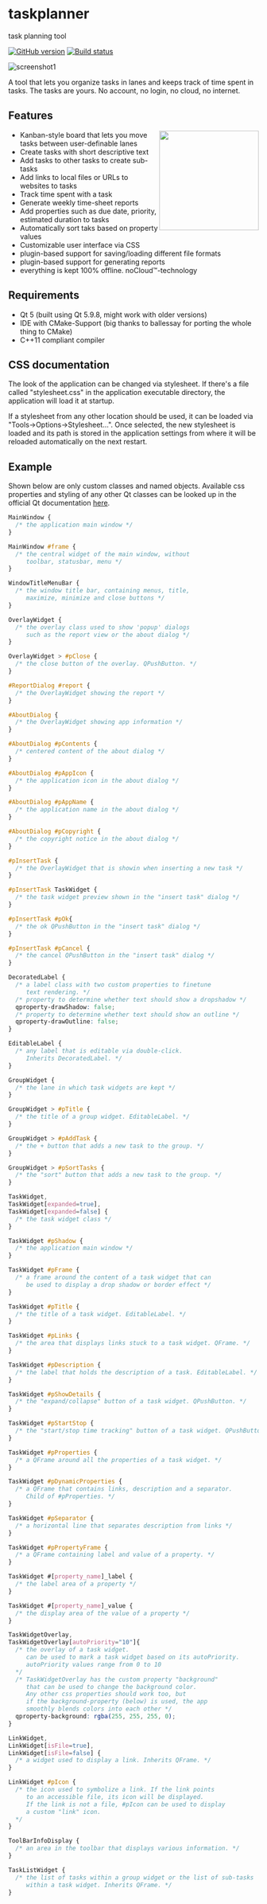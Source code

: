 # taskplanner
task planning tool

[![GitHub version](https://badge.fury.io/gh/schoebey%2Ftaskplanner.svg)](https://badge.fury.io/gh/schoebey%2Ftaskplanner)
[![Build status](https://ci.appveyor.com/api/projects/status/owlunevmqy5penk3/branch/master?svg=true)](https://ci.appveyor.com/project/schoebey/taskplanner/branch/master)

![screenshot1](screenshots/screenshot1.png)

A tool that lets you organize tasks in lanes and keeps track of time spent in tasks.
The tasks are yours. No account, no login, no cloud, no internet.

## Features

<img width="200" align="right" src="screenshots/screenshot2.png">

* Kanban-style board that lets you move tasks between user-definable lanes
* Create tasks with short descriptive text
* Add tasks to other tasks to create sub-tasks
* Add links to local files or URLs to websites to tasks
* Track time spent with a task
* Generate weekly time-sheet reports 
* Add properties such as due date, priority, estimated duration to tasks
* Automatically sort taks based on property values
* Customizable user interface via CSS
* plugin-based support for saving/loading different file formats
* plugin-based support for generating reports
* everything is kept 100% offline. noCloud™-technology

## Requirements

* Qt 5 (built using Qt 5.9.8, might work with older versions)
* IDE with CMake-Support (big thanks to ballessay for porting the whole thing to CMake)
* C++11 compliant compiler

## CSS documentation
The look of the application can be changed via stylesheet.
If there's a file called "stylesheet.css" in the application executable directory, the application will load it at startup.

If a stylesheet from any other location should be used, it can be loaded via "Tools->Options->Stylesheet…". Once selected, the new stylesheet is loaded and its path is stored in the application settings from where it will be reloaded automatically on the next restart.

## Example

Shown below are only custom classes and named objects. Available css properties and styling of any other Qt classes can be looked up in the official Qt documentation [here](https://doc.qt.io/qt-5/stylesheet.html).
```css
MainWindow {
  /* the application main window */
}

MainWindow #frame {
  /* the central widget of the main window, without 
     toolbar, statusbar, menu */
}

WindowTitleMenuBar {
  /* the window title bar, containing menus, title, 
     maximize, minimize and close buttons */
}

OverlayWidget {
  /* the overlay class used to show 'popup' dialogs
     such as the report view or the about dialog */
}

OverlayWidget > #pClose {
  /* the close button of the overlay. QPushButton. */  
}

#ReportDialog #report {
  /* the OverlayWidget showing the report */
}

#AboutDialog {
  /* the OverlayWidget showing app information */
}

#AboutDialog #pContents {
  /* centered content of the about dialog */
}

#AboutDialog #pAppIcon {
  /* the application icon in the about dialog */
}

#AboutDialog #pAppName {
  /* the application name in the about dialog */
}

#AboutDialog #pCopyright {
  /* the copyright notice in the about dialog */
}

#pInsertTask {
  /* the OverlayWidget that is showin when inserting a new task */
}

#pInsertTask TaskWidget {
  /* the task widget preview shown in the "insert task" dialog */
}

#pInsertTask #pOk{
  /* the ok QPushButton in the "insert task" dialog */
}

#pInsertTask #pCancel {
  /* the cancel QPushButton in the "insert task" dialog */
}

DecoratedLabel {
  /* a label class with two custom properties to finetune
     text rendering. */
  /* property to determine whether text should show a dropshadow */
  qproperty-drawShadow: false; 
  /* property to determine whether text should show an outline */
  qproperty-drawOutline: false;
}

EditableLabel {
  /* any label that is editable via double-click.
     Inherits DecoratedLabel. */
}

GroupWidget {
  /* the lane in which task widgets are kept */
}

GroupWidget > #pTitle {
  /* the title of a group widget. EditableLabel. */
}

GroupWidget > #pAddTask {
  /* the + button that adds a new task to the group. */
}

GroupWidget > #pSortTasks {
  /* the "sort" button that adds a new task to the group. */
}

TaskWidget,
TaskWidget[expanded=true],
TaskWidget[expanded=false] {
  /* the task widget class */
}

TaskWidget #pShadow {
  /* the application main window */
}

TaskWidget #pFrame {
  /* a frame around the content of a task widget that can 
     be used to display a drop shadow or border effect */
}

TaskWidget #pTitle {
  /* the title of a task widget. EditableLabel. */
}

TaskWidget #pLinks {
  /* the area that displays links stuck to a task widget. QFrame. */
}

TaskWidget #pDescription {
  /* the label that holds the description of a task. EditableLabel. */
}

TaskWidget #pShowDetails {
  /* the "expand/collapse" button of a task widget. QPushButton. */
}

TaskWidget #pStartStop {
  /* the "start/stop time tracking" button of a task widget. QPushButton. */
}

TaskWidget #pProperties {
  /* a QFrame around all the properties of a task widget. */
}

TaskWidget #pDynamicProperties {
  /* a QFrame that contains links, description and a separator.
     Child of #pProperties. */
}

TaskWidget #pSeparator {
  /* a horizontal line that separates description from links */
}

TaskWidget #pPropertyFrame {
  /* a QFrame containing label and value of a property. */
}

TaskWidget #[property_name]_label {
  /* the label area of a property */
}

TaskWidget #[property_name]_value {
  /* the display area of the value of a property */
}

TaskWidgetOverlay,
TaskWidgetOverlay[autoPriority="10"]{
  /* the overlay of a task widget. 
     can be used to mark a task widget based on its autoPriority.
     autoPriority values range from 0 to 10
  */
  /* TaskWidgetOverlay has the custom property "background" 
     that can be used to change the background color.
     Any other css properties should work too, but 
     if the background-property (below) is used, the app
     smoothly blends colors into each other */
  qproperty-background: rgba(255, 255, 255, 0);
}

LinkWidget,
LinkWidget[isFile=true],
LinkWidget[isFile=false] {
  /* a widget used to display a link. Inherits QFrame. */
}

LinkWidget #pIcon {
  /* the icon used to symbolize a link. If the link points
     to an accessible file, its icon will be displayed.
     If the link is not a file, #pIcon can be used to display
     a custom "link" icon.
  */
}

ToolBarInfoDisplay {
  /* an area in the toolbar that displays various information. */
}

TaskListWidget {
  /* the list of tasks within a group widget or the list of sub-tasks
     within a task widget. Inherits QFrame. */
}
```
